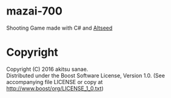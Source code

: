 # mazai-700

Shooting Game made with C# and [Altseed](http://altseed.github.io)

# Copyright
Copyright (C) 2016 akitsu sanae.  
Distributed under the Boost Software License, Version 1.0. 
(See accompanying file LICENSE or copy at http://www.boost/org/LICENSE_1_0.txt)  


